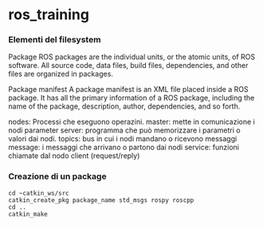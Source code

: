 # ros_training

### Elementi del filesystem

Package
ROS packages are the individual units, or the atomic units, of ROS software. All source code, data files, build files, dependencies, and other files are organized in packages.

Package manifest
A package manifest is an XML file placed inside a ROS package. It has all the primary information of a ROS package, including the name of the package, description, author, dependencies, and so forth.

nodes: Processi che eseguono operazini.
master: mette in comunicazione i nodi
parameter server: programma che può memorizzare i parametri o valori dai nodi.
topics: bus in cui i nodi mandano o ricevono messaggi 
message: i messaggi che arrivano o partono dai nodi
service: funzioni chiamate dal nodo client (request/reply)

### Creazione di un package
```
cd ~catkin_ws/src
catkin_create_pkg package_name std_msgs rospy roscpp
cd ..
catkin_make
```


